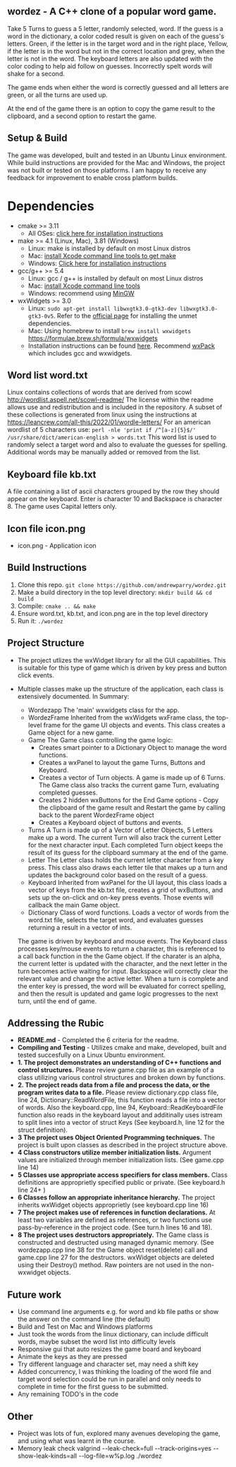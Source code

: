 ## wordez - A C++ clone of a popular word game.
Take 5 Turns to guess a 5 letter, randomly selected, word. If the guess is a word in the dictionary, a color coded result is given on each of the guess's letters. Green, if the letter is in the target word and in the right place, Yellow, if the letter is in the word but not in the correct location and grey, when the letter is not in the word. The keyboard letters are also updated with the color coding to help aid follow on guesses. Incorrectly spelt words will shake for a second. 

The game ends when either the word is correctly guessed and all letters are green, or all the turns are used up. 

At the end of the game there is an option to copy the game result to the clipboard, and a second option to restart the game.

## Setup & Build
The game was developed, built and tested in an Ubuntu Linux environment. While build instructions are provided for the Mac and Windows, the project was not built or tested on those platforms. I am happy to receive any feedback for improvement to enable cross platform builds.
# Dependencies
* cmake >= 3.11
  * All OSes: [click here for installation instructions](https://cmake.org/install/)
* make >= 4.1 (Linux, Mac), 3.81 (Windows)
  * Linux: make is installed by default on most Linux distros
  * Mac: [install Xcode command line tools to get make](https://developer.apple.com/xcode/features/)
  * Windows: [Click here for installation instructions](http://gnuwin32.sourceforge.net/packages/make.htm)
* gcc/g++ >= 5.4
  * Linux: gcc / g++ is installed by default on most Linux distros
  * Mac: [install Xcode command line tools](https://developer.apple.com/xcode/features/)
  * Windows: recommend using [MinGW](https://sourceforge.net/projects/mingw/)
* wxWidgets >= 3.0
  * Linux: `sudo apt-get install libwxgtk3.0-gtk3-dev libwxgtk3.0-gtk3-0v5`. Refer to the [official page](https://wiki.codelite.org/pmwiki.php/Main/WxWidgets30Binaries#toc2) for installing the unmet dependencies.
  * Mac: Using homebrew to install `brew install wxwidgets` https://formulae.brew.sh/formula/wxwidgets
  * Installation instructions can be found [here](https://wiki.wxwidgets.org/Install). Recommend [wxPack](https://github.com/rjpcomputing/wxpack/wiki) which includes gcc and wxwidgets.

## Word list word.txt
Linux contains collections of words that are derived from scowl http://wordlist.aspell.net/scowl-readme/ The license within the readme allows use and redistribution and is included in the repository. A subset of these collections is generated from linux using the instructions at https://leancrew.com/all-this/2022/01/wordle-letters/
For an american wordlist of 5 characters use:
`perl -nle 'print if /^[a-z]{5}$/' /usr/share/dict/american-english > words.txt`
This word list is used to randomly select a target word and also to evaluate the guesses for spelling.
Additional words may be manually added or removed from the list.

## Keyboard file kb.txt
A file containing a list of ascii characters grouped by the row they should appear on the keyboard. Enter is character 10 and Backspace is character 8. The game uses Capital letters only.

## Icon file icon.png
- icon.png - Application icon

## Build Instructions
1. Clone this repo. `git clone https://github.com/andrewparry/wordez.git`
2. Make a build directory in the top level directory: `mkdir build && cd build`
3. Compile: `cmake .. && make`
4. Ensure word.txt, kb.txt, and icon.png are in the top level directory
5. Run it: `./wordez`

## Project Structure
* The project utlizes the wxWidget library for all the GUI capabilities. This is suitable for this type of game which is driven by key press and button click events.
* Multiple classes make up the structure of the application, each class is extensively documented. In Summary:
  * Wordezapp     The 'main' wxwidgets class for the app.
  * WordezFrame   Inherited from the wxWidgets wxFrame class, the top-level frame for the game UI objects and events. This class creates a Game object for a new game.
  * Game          The Game class controlling the game logic:
    * Creates smart pointer to a Dictionary Object to manage the word functions.
    * Creates a wxPanel to layout the game Turns, Buttons and Keyboard.
    * Creates a vector of Turn objects. A game is made up of 6 Turns. The Game class also tracks the current game Turn, evaluating completed guesses.
    * Creates 2 hidden wxButtons for the End Game options - Copy the clipboard of the game result and Restart the game by calling back to the parent WordezFrame object
    * Creates a Keyboard object of buttons and events. 
  * Turns         A Turn is made up of a Vector of Letter Objects, 5 Letters make up a word. The current Turn will also track the current Letter for the next character input. Each completed Turn object keeps the result of its guess for the clipboard summary at the end of the game.
  * Letter        The Letter class holds the current letter character from a key press. This class also draws each letter tile that makes up a turn and updates the background color based on the result of a guess.
  * Keyboard     Inherited from wxPanel for the UI layout, this class loads a vector of keys from the kb.txt file, creates a grid of wxButtons, and sets up the on-click and on-key press events. Those events will callback the main Game object. 
  * Dictionary    Class of word functions. Loads a vector of words from the word.txt file, selects the target word, and evaluates guesses returning a result in a vector of ints.

  The game is driven by keyboard and mouse events. The Keyboard class processes key/mouse events to return a character, this is referenced to a call back function in the the Game object. If the charater is an alpha, the current letter is updated with the character, and the next letter in the turn becomes active waiting for input. Backspace will correctly clear the relevant value and change the active letter. When a turn is complete and the enter key is pressed, the word will be evaluated for correct spelling, and then the result is updated and game logic progresses to the next turn, until the end of game.

## Addressing the Rubic
  * **README.md** - Completed the 6 criteria for the readme.
  * **Compiling and Testing** - Utilizes cmake and make, developed, built and tested succesfully on a Linux Ubuntu environment.
  * **1. The project demonstrates an understanding of C++ functions and control structures.** Please review game.cpp file as an example of a class utilizing various control structures and broken down by functions.
  * **2. The project reads data from a file and process the data, or the program writes data to a file.** Please review dictionary.cpp class file, line 24, Dictionary::ReadWordFile, this function reads a file into a vector of words. Also the keyboard.cpp, line 94, Keyboard::ReadKeyboardFile function also reads in the keyboard layout and additinally uses istream to split lines into a vector of struct Keys (See keyboard.h, line 12 for the struct definition).
  * **3 The project uses Object Oriented Programming techniques.** The project is built upon classes as described in the project structure above.
  * **4 Class constructors utilize member initialization lists.** Argument values are initialized through member initialization lists. (See game.cpp line 14)
  * **5 Classes use appropriate access specifiers for class members.** Class definitions are approprietly specified public or private. (See keyboard.h line 24+ )
  * **6 Classes follow an appropriate inheritance hierarchy.** The project inherits wxWidget objects approprietly (see keyboard.cpp line 16)
  * **7 The project makes use of references in function declarations.** At least two variables are defined as references, or two functions use pass-by-reference in the project code. (See turn.h lines 16 and 18).
  * **8 The project uses destructors appropriately.** The Game class is constructed and destructed using managed dynamic memory. (See wordezapp.cpp line 38 for the Game object reset(delete) call and  game.cpp line 27 for the destructors. wxWidget objects are deleted using their Destroy() method. Raw pointers are not used in the non-wxwidget objects.

## Future work
- Use command line arguments e.g. for word and kb file paths or show the answer on the command line (the default)
- Build and Test on Mac and Windows platforms
- Just took the words from the linux dictionary, can include difficult words, maybe subset the word list into difficulty levels
- Responsive gui that auto resizes the game board and keyboard
- Animate the keys as they are pressed
- Try different language and character set, may need a shift key
- Added concurrency, I was thinking the loading of the word file and target word selection could be run in parallel and only needs to complete in time 
for the first guess to be submitted.
- Any remaining TODO's in the code

## Other  
- Project was lots of fun, explored many avenues developing the game, and using what was learnt in the course.
- Memory leak check 
valgrind --leak-check=full --track-origins=yes --show-leak-kinds=all --log-file=w%p.log ./wordez

